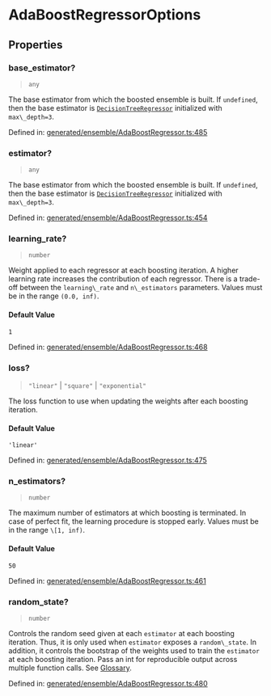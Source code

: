# AdaBoostRegressorOptions

## Properties

### base\_estimator?

> `any`

The base estimator from which the boosted ensemble is built. If `undefined`, then the base estimator is [`DecisionTreeRegressor`](sklearn.tree.DecisionTreeRegressor.html#sklearn.tree.DecisionTreeRegressor "sklearn.tree.DecisionTreeRegressor") initialized with `max\_depth=3`.

Defined in:  [generated/ensemble/AdaBoostRegressor.ts:485](https://github.com/transitive-bullshit/scikit-learn-ts/blob/92ab806/packages/sklearn/src/generated/ensemble/AdaBoostRegressor.ts#L485)

### estimator?

> `any`

The base estimator from which the boosted ensemble is built. If `undefined`, then the base estimator is [`DecisionTreeRegressor`](sklearn.tree.DecisionTreeRegressor.html#sklearn.tree.DecisionTreeRegressor "sklearn.tree.DecisionTreeRegressor") initialized with `max\_depth=3`.

Defined in:  [generated/ensemble/AdaBoostRegressor.ts:454](https://github.com/transitive-bullshit/scikit-learn-ts/blob/92ab806/packages/sklearn/src/generated/ensemble/AdaBoostRegressor.ts#L454)

### learning\_rate?

> `number`

Weight applied to each regressor at each boosting iteration. A higher learning rate increases the contribution of each regressor. There is a trade-off between the `learning\_rate` and `n\_estimators` parameters. Values must be in the range `(0.0, inf)`.

#### Default Value

`1`

Defined in:  [generated/ensemble/AdaBoostRegressor.ts:468](https://github.com/transitive-bullshit/scikit-learn-ts/blob/92ab806/packages/sklearn/src/generated/ensemble/AdaBoostRegressor.ts#L468)

### loss?

> `"linear"` \| `"square"` \| `"exponential"`

The loss function to use when updating the weights after each boosting iteration.

#### Default Value

`'linear'`

Defined in:  [generated/ensemble/AdaBoostRegressor.ts:475](https://github.com/transitive-bullshit/scikit-learn-ts/blob/92ab806/packages/sklearn/src/generated/ensemble/AdaBoostRegressor.ts#L475)

### n\_estimators?

> `number`

The maximum number of estimators at which boosting is terminated. In case of perfect fit, the learning procedure is stopped early. Values must be in the range `\[1, inf)`.

#### Default Value

`50`

Defined in:  [generated/ensemble/AdaBoostRegressor.ts:461](https://github.com/transitive-bullshit/scikit-learn-ts/blob/92ab806/packages/sklearn/src/generated/ensemble/AdaBoostRegressor.ts#L461)

### random\_state?

> `number`

Controls the random seed given at each `estimator` at each boosting iteration. Thus, it is only used when `estimator` exposes a `random\_state`. In addition, it controls the bootstrap of the weights used to train the `estimator` at each boosting iteration. Pass an int for reproducible output across multiple function calls. See [Glossary](../../glossary.html#term-random_state).

Defined in:  [generated/ensemble/AdaBoostRegressor.ts:480](https://github.com/transitive-bullshit/scikit-learn-ts/blob/92ab806/packages/sklearn/src/generated/ensemble/AdaBoostRegressor.ts#L480)

